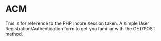 # ACM
This is for reference to the PHP incore session taken. 
A simple User Registration/Authentication form to get you familiar with the GET/POST method.
